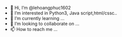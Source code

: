 - 👋 Hi, I’m @lehoangphuc1602
- 👀 I’m interested in Python3, Java script,html/cssc..
- 🌱 I’m currently learning ...
- 💞️ I’m looking to collaborate on ...
- 📫 How to reach me ...

<!---
lehoangphuc1602/lehoangphuc1602 is a ✨ special ✨ repository because its `README.md` (this file) appears on your GitHub profile.
You can click the Preview link to take a look at your changes.
--->

